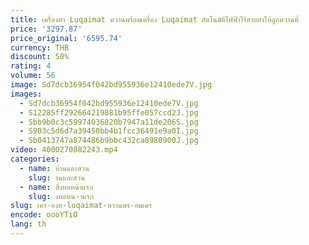```yaml
---
title: เครื่องทํา Luqaimat หวานพร้อมเครื่อง Luqaimat อัตโนมัติไฟฟ้าไร้สายทําให้ลูกหวานที่
price: '3297.87'
price_original: '6595.74'
currency: THB
discount: 50%
rating: 4
volume: 56
image: Sd7dcb36954f042bd955936e12410ede7V.jpg
images:
  - Sd7dcb36954f042bd955936e12410ede7V.jpg
  - S12285ff292664219881b95ffe057ccd2J.jpg
  - Sbb9b0c3c59974036820b7947a11de206S.jpg
  - S903c5d6d7a39450bb4b1fcc36491e9a0I.jpg
  - Sb0413747a874486b9bbc432ca8980900J.jpg
video: 4000270882243.mp4
categories:
  - name: บ้านและสวน
    slug: านและสวน
  - name: สิ่งทอหน้าแรก
    slug: งทอหน-าแรก
slug: เคร-องท-luqaimat-หวานพร-อมเคร
encode: oooYTiO
lang: th
---
```

  